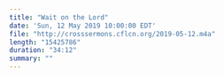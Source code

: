 ```yaml
---
title: "Wait on the Lord"
date: 'Sun, 12 May 2019 10:00:00 EDT'
file: "http://crosssermons.cflcn.org/2019-05-12.m4a"
length: "15425786"
duration: "34:12"
summary: ""
---
```

